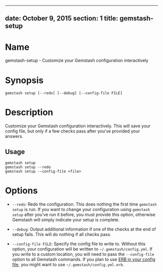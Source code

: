 <!-- Automatically generated by Pandoc -->
---
date: October 9, 2015
section: 1
title: gemstash-setup
---

# Name

gemstash-setup - Customize your Gemstash configuration interactively

# Synopsis

`gemstash setup [--redo] [--debug] [--config-file FILE]`

# Description

Customize your Gemstash configuration interactively. This will save your
config file, but only if a few checks pass after you’ve provided your
answers.

## Usage

    gemstash setup
    gemstash setup --redo
    gemstash setup --config-file <file>

# Options

- `--redo`: Redo the configuration. This does nothing the first time
  `gemstash setup` is run. If you want to change your configuration
  using `gemstash setup` after you’ve run it before, you must provide
  this option, otherwise Gemstash will simply indicate your setup is
  complete.

- `--debug`: Output additional information if one of the checks at the
  end of setup fails. This will do nothing if all checks pass.

- `--config-file FILE`: Specify the config file to write to. Without
  this option, your configuration will be written to
  `~/.gemstash/config.yml`. If you write to a custom location, you will
  need to pass the `--config-file` option to all Gemstash commands. If
  you plan to use [ERB in your config
  file](docs/gemstash-customize.7.md#erb-parsed-config), you might want to
  use `~/.gemstash/config.yml.erb`.
